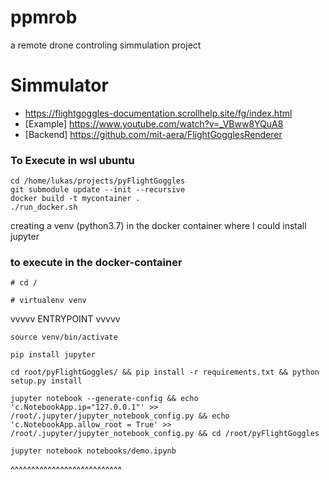 # ppmrob
a remote drone controling simmulation project


# Simmulator
 - https://flightgoggles-documentation.scrollhelp.site/fg/index.html
 - [Example] https://www.youtube.com/watch?v=_VBww8YQuA8
 - [Backend] https://github.com/mit-aera/FlightGogglesRenderer



### To Execute in wsl ubuntu
```
cd /home/lukas/projects/pyFlightGoggles
git submodule update --init --recursive
docker build -t mycontainer .
./run_docker.sh
```
creating a venv (python3.7) in the docker container where I could install jupyter
### to execute in the docker-container
```
# cd /
```
```
# virtualenv venv
```
vvvvv  ENTRYPOINT vvvvv
```
source venv/bin/activate
```
```
pip install jupyter
```
```
cd root/pyFlightGoggles/ && pip install -r requirements.txt && python setup.py install
```
```
jupyter notebook --generate-config && echo 'c.NotebookApp.ip="127.0.0.1"' >> /root/.jupyter/jupyter_notebook_config.py && echo 'c.NotebookApp.allow_root = True' >> /root/.jupyter/jupyter_notebook_config.py && cd /root/pyFlightGoggles
```
```
jupyter notebook notebooks/demo.ipynb
```
^^^^^^^^^^^^^^^^^^^^^^^^^^^



